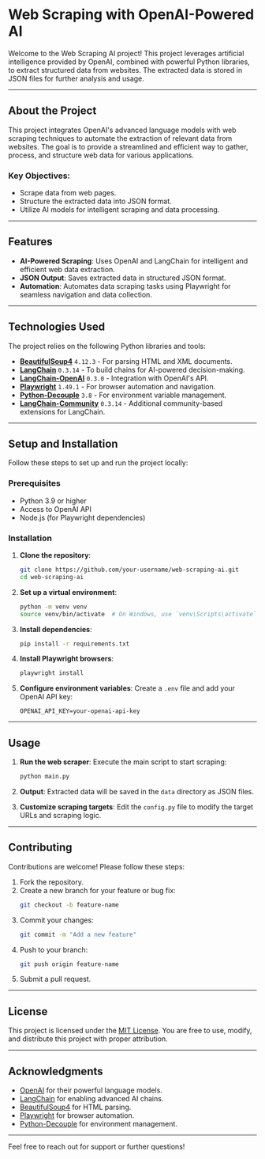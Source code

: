 # Web Scraping with OpenAI-Powered AI

Welcome to the Web Scraping AI project! This project leverages artificial intelligence provided by OpenAI, combined with powerful Python libraries, to extract structured data from websites. The extracted data is stored in JSON files for further analysis and usage.

---

## About the Project

This project integrates OpenAI's advanced language models with web scraping techniques to automate the extraction of relevant data from websites. The goal is to provide a streamlined and efficient way to gather, process, and structure web data for various applications.

### Key Objectives:
- Scrape data from web pages.
- Structure the extracted data into JSON format.
- Utilize AI models for intelligent scraping and data processing.

---

## Features

- **AI-Powered Scraping**: Uses OpenAI and LangChain for intelligent and efficient web data extraction.
- **JSON Output**: Saves extracted data in structured JSON format.
- **Automation**: Automates data scraping tasks using Playwright for seamless navigation and data collection.

---

## Technologies Used

The project relies on the following Python libraries and tools:

- [**BeautifulSoup4**](https://www.crummy.com/software/BeautifulSoup/bs4/doc/) `4.12.3` - For parsing HTML and XML documents.
- [**LangChain**](https://github.com/hwchase17/langchain) `0.3.14` - To build chains for AI-powered decision-making.
- [**LangChain-OpenAI**](https://github.com/langchain-ai/langchain-openai) `0.3.0` - Integration with OpenAI's API.
- [**Playwright**](https://playwright.dev/python/) `1.49.1` - For browser automation and navigation.
- [**Python-Decouple**](https://github.com/henriquebastos/python-decouple) `3.8` - For environment variable management.
- [**LangChain-Community**](https://github.com/langchain-community) `0.3.14` - Additional community-based extensions for LangChain.

---

## Setup and Installation

Follow these steps to set up and run the project locally:

### Prerequisites

- Python 3.9 or higher
- Access to OpenAI API
- Node.js (for Playwright dependencies)

### Installation

1. **Clone the repository**:
   ```bash
   git clone https://github.com/your-username/web-scraping-ai.git
   cd web-scraping-ai
   ```

2. **Set up a virtual environment**:
   ```bash
   python -m venv venv
   source venv/bin/activate  # On Windows, use `venv\Scripts\activate`
   ```

3. **Install dependencies**:
   ```bash
   pip install -r requirements.txt
   ```

4. **Install Playwright browsers**:
   ```bash
   playwright install
   ```

5. **Configure environment variables**:
   Create a `.env` file and add your OpenAI API key:
   ```env
   OPENAI_API_KEY=your-openai-api-key
   ```

---

## Usage

1. **Run the web scraper**:
   Execute the main script to start scraping:
   ```bash
   python main.py
   ```

2. **Output**:
   Extracted data will be saved in the `data` directory as JSON files.

3. **Customize scraping targets**:
   Edit the `config.py` file to modify the target URLs and scraping logic.

---

## Contributing

Contributions are welcome! Please follow these steps:

1. Fork the repository.
2. Create a new branch for your feature or bug fix:
   ```bash
   git checkout -b feature-name
   ```
3. Commit your changes:
   ```bash
   git commit -m "Add a new feature"
   ```
4. Push to your branch:
   ```bash
   git push origin feature-name
   ```
5. Submit a pull request.

---

## License

This project is licensed under the [MIT License](LICENSE). You are free to use, modify, and distribute this project with proper attribution.

---

## Acknowledgments

- [OpenAI](https://openai.com/) for their powerful language models.
- [LangChain](https://github.com/hwchase17/langchain) for enabling advanced AI chains.
- [BeautifulSoup4](https://www.crummy.com/software/BeautifulSoup/) for HTML parsing.
- [Playwright](https://playwright.dev/python/) for browser automation.
- [Python-Decouple](https://github.com/henriquebastos/python-decouple) for environment management.

---

Feel free to reach out for support or further questions!


